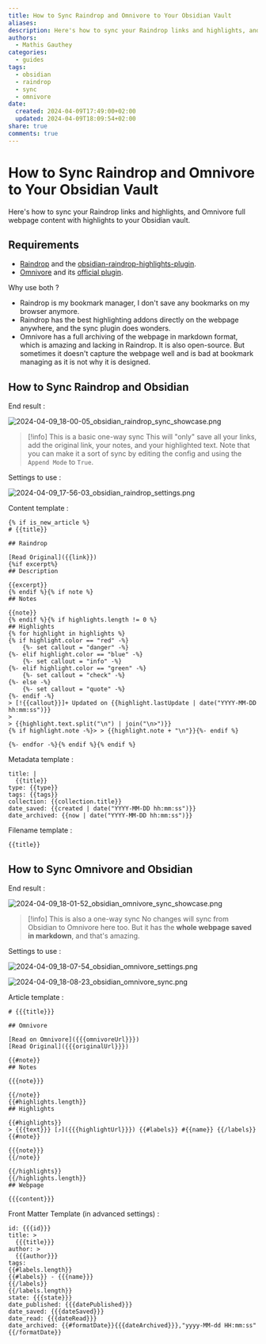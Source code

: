 ```yaml
---
title: How to Sync Raindrop and Omnivore to Your Obsidian Vault
aliases: 
description: Here's how to sync your Raindrop links and highlights, and Omnivore full webpage content with highlights to your Obsidian vault.
authors:
  - Mathis Gauthey
categories:
  - guides
tags:
  - obsidian
  - raindrop
  - sync
  - omnivore
date:
  created: 2024-04-09T17:49:00+02:00
  updated: 2024-04-09T18:09:54+02:00
share: true
comments: true
---
```


# How to Sync Raindrop and Omnivore to Your Obsidian Vault

Here's how to sync your Raindrop links and highlights, and Omnivore full webpage content with highlights to your Obsidian vault.

<!-- more -->

## Requirements

- [Raindrop](https://raindrop.io/) and the [obsidian-raindrop-highlights-plugin](https://github.com/kaiiiz/obsidian-raindrop-highlights-plugin).
- [Omnivore](https://omnivore.app/) and its [official plugin](https://github.com/omnivore-app/obsidian-omnivore).

Why use both ?

- Raindrop is my bookmark manager, I don't save any bookmarks on my browser anymore.
- Raindrop has the best highlighting addons directly on the webpage anywhere, and the sync plugin does wonders.
- Omnivore has a full archiving of the webpage in markdown format, which is amazing and lacking in Raindrop. It is also open-source. But sometimes it doesn't capture the webpage well and is bad at bookmark managing as it is not why it is designed.

## How to Sync Raindrop and Obsidian

End result :

![2024-04-09_18-00-05_obsidian_raindrop_sync_showcase.png](../images/2024-04-09_18-00-05_obsidian_raindrop_sync_showcase.png)

> [!info] This is a basic one-way sync
> This will "only" save all your links, add the original link, your notes, and your highlighted text.
> Note that you can make it a sort of sync by editing the config and using the `Append Mode` to `True`.

Settings to use :

![2024-04-09_17-56-03_obsidian_raindrop_settings.png](../images/2024-04-09_17-56-03_obsidian_raindrop_settings.png)

Content template :

```
{% if is_new_article %}
# {{title}}

## Raindrop

[Read Original]({{link}})
{%if excerpt%}
## Description

{{excerpt}}
{% endif %}{% if note %}
## Notes

{{note}}
{% endif %}{% if highlights.length != 0 %}
## Highlights
{% for highlight in highlights %}
{% if highlight.color == "red" -%}
    {%- set callout = "danger" -%}
{%- elif highlight.color == "blue" -%}
    {%- set callout = "info" -%}
{%- elif highlight.color == "green" -%}
    {%- set callout = "check" -%}
{%- else -%}
    {%- set callout = "quote" -%}
{%- endif -%}
> [!{{callout}}]+ Updated on {{highlight.lastUpdate | date("YYYY-MM-DD hh:mm:ss")}}
>
> {{highlight.text.split("\n") | join("\n>")}}
{% if highlight.note -%}> > {{highlight.note + "\n"}}{%- endif %}

{%- endfor -%}{% endif %}{% endif %}
```

Metadata template :

```
title: |
  {{title}}
type: {{type}}
tags: {{tags}}
collection: {{collection.title}}
date_saved: {{created | date("YYYY-MM-DD hh:mm:ss")}}
date_archived: {{now | date("YYYY-MM-DD hh:mm:ss")}}
```

Filename template :

```
{{title}}
```

## How to Sync Omnivore and Obsidian

End result :

![2024-04-09_18-01-52_obsidian_omnivore_sync_showcase.png](../images/2024-04-09_18-01-52_obsidian_omnivore_sync_showcase.png)

> [!info] This is also a one-way sync
> No changes will sync from Obsidian to Omnivore here too. But it has the **whole webpage saved in markdown**, and that's amazing.

Settings to use :

![2024-04-09_18-07-54_obsidian_omnivore_settings.png](../images/2024-04-09_18-07-54_obsidian_omnivore_settings.png)

![2024-04-09_18-08-23_obsidian_omnivore_sync.png](../images/2024-04-09_18-08-23_obsidian_omnivore_sync.png)

Article template :

```
# {{{title}}}

## Omnivore

[Read on Omnivore]({{{omnivoreUrl}}})
[Read Original]({{{originalUrl}}})

{{#note}}
## Notes

{{{note}}}

{{/note}}
{{#highlights.length}}
## Highlights

{{#highlights}}
> {{{text}}} [⤴️]({{{highlightUrl}}}) {{#labels}} #{{name}} {{/labels}}
{{#note}}

{{{note}}}
{{/note}}

{{/highlights}}
{{/highlights.length}}
## Webpage

{{{content}}}
```

Front Matter Template (in advanced settings) :

```
id: {{{id}}}
title: >
  {{{title}}}
author: >
  {{{author}}}
tags:
{{#labels.length}}
{{#labels}} - {{{name}}}
{{/labels}}
{{/labels.length}}
state: {{{state}}}
date_published: {{{datePublished}}}
date_saved: {{{dateSaved}}}
date_read: {{{dateRead}}}
date_archived: {{#formatDate}}{{{dateArchived}}},"yyyy-MM-dd HH:mm:ss"{{/formatDate}}
```
